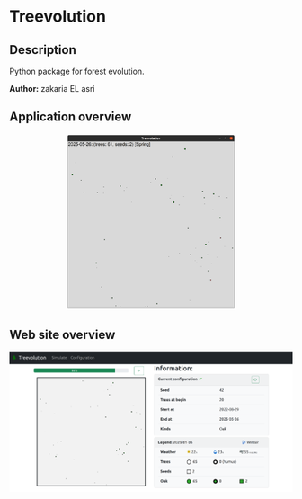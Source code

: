 # Treevolution

## Description

Python package for forest evolution.

**Author:** zakaria EL asri


## Application overview

<center>
<img src="resources/treevolution_app.png"  width="60%">
</center>

## Web site overview

![](resources/web_application.png)
